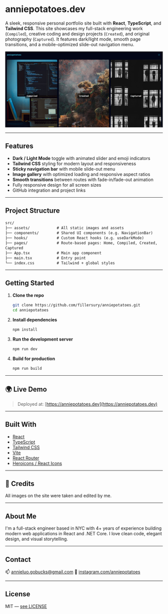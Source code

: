 # anniepotatoes.dev

A sleek, responsive personal portfolio site built with **React**, **TypeScript**, and **Tailwind CSS**. This site showcases my full-stack engineering work (`Compiled`), creative coding and design projects (`Created`), and original photography (`Captured`). It features dark/light mode, smooth page transitions, and a mobile-optimized slide-out navigation menu.

![Screenshot](./src/assets/screenshot-homepage.jpg)

---

## Features

- **Dark / Light Mode** toggle with animated slider and emoji indicators  
- **Tailwind CSS** styling for modern layout and responsiveness  
- **Sticky navigation bar** with mobile slide-out menu  
- **Image gallery** with optimized loading and responsive aspect ratios  
- **Smooth transitions** between routes with fade-in/fade-out animation  
- Fully responsive design for all screen sizes  
- GitHub integration and project links  

---

## Project Structure

```
src/
├── assets/            # All static images and assets
├── components/        # Shared UI components (e.g. NavigationBar)
├── hooks/             # Custom React hooks (e.g. useDarkMode)
├── pages/             # Route-based pages: Home, Compiled, Created, Captured
├── App.tsx            # Main app component
├── main.tsx           # Entry point
└── index.css          # Tailwind + global styles
```

---

## Getting Started

1. **Clone the repo**
   ```bash
   git clone https://github.com/fillersury/anniepotatoes.git
   cd anniepotatoes
   ```

2. **Install dependencies**
   ```bash
   npm install
   ```

3. **Run the development server**
   ```bash
   npm run dev
   ```

4. **Build for production**
   ```bash
   npm run build
   ```

---

## 🌍 Live Demo

> Deployed at: [https://anniepotatoes.dev](https://anniepotatoes.dev)

---

## Built With

- [React](https://react.dev/)
- [TypeScript](https://www.typescriptlang.org/)
- [Tailwind CSS](https://tailwindcss.com/)
- [Vite](https://vitejs.dev/)
- [React Router](https://reactrouter.com/)
- [Heroicons / React Icons](https://react-icons.github.io/react-icons/)

---

## 📸 Credits

All images on the site were taken and edited by me.

---

## About Me

I'm a full-stack engineer based in NYC with 4+ years of experience building modern web applications in React and .NET Core. I love clean code, elegant design, and visual storytelling.

---

## Contact

📫 [annieluo.gobucks@gmail.com](mailto:annieluo.gobucks@gmail.com)
📸 [instagram.com/anniepotatoes](https://instagram.com/anniepotatoes)

---

## License

MIT — [see LICENSE](LICENSE)
